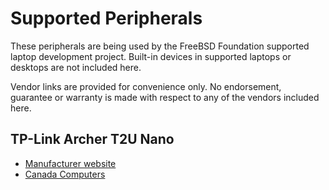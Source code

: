 # Supported Peripherals

These peripherals are being used by the FreeBSD Foundation supported laptop
development project.  Built-in devices in supported laptops or desktops are
not included here.

Vendor links are provided for convenience only.  No endorsement, guarantee
or warranty is made with respect to any of the vendors included here.

## TP-Link Archer T2U Nano

- [Manufacturer website](https://www.tp-link.com/ca/home-networking/adapter/archer-t2u-nano/)
- [Canada Computers](https://www.canadacomputers.com/en/wireless-networking-adapters/136628/tp-link-archer-t2u-nano-ac600-nano-wireless-usb-adapter-archer-t2u-nano.html)
